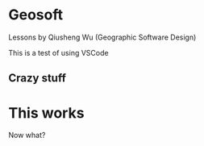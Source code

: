 # Geosoft
Lessons by Qiusheng Wu (Geographic Software Design)

This is a test of using VSCode

## Crazy stuff

# This works

Now what?
